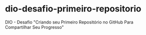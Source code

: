 # dio-desafio-primeiro-repositorio
DIO - Desafio "Criando seu Primeiro Repositório no GitHub Para Compartilhar Seu Progresso"
